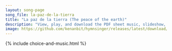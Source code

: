 ```yaml
---
layout: song-page
song_file: la-paz-de-la-tierra
title: "La paz de la tierra (The peace of the earth)"
description: "View, play, and download the PDF sheet music, slideshow, and audio. Lyrics: La paz de la tierra esté contigo, la paz de los cielos también. La paz de los ríos esté contigo, la paz de los mares también. Paz profunda cayendo sob... spanish english secular 4part chords"
image: https://github.com/kenanbit/hymnsinger/releases/latest/download/la-paz-de-la-tierra-trad.png
---
```


{% include choice-and-music.html %}